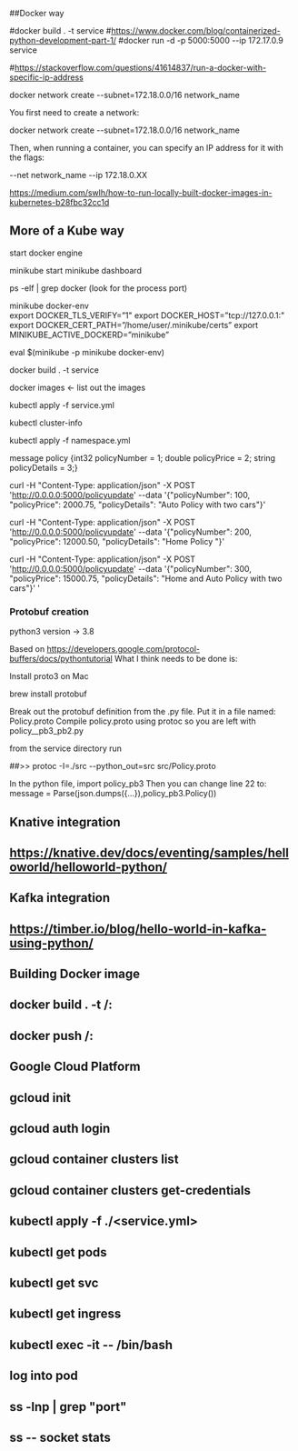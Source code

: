 
##Docker way

#docker build . -t service
#https://www.docker.com/blog/containerized-python-development-part-1/
#docker run -d -p 5000:5000 --ip 172.17.0.9 service

#https://stackoverflow.com/questions/41614837/run-a-docker-with-specific-ip-address

docker network create --subnet=172.18.0.0/16 network_name


You first need to create a network:

docker network create --subnet=172.18.0.0/16 network_name

Then, when running a container, you can specify an IP address for it with the flags:

--net network_name --ip 172.18.0.XX

https://medium.com/swlh/how-to-run-locally-built-docker-images-in-kubernetes-b28fbc32cc1d


## More of a Kube way

start docker engine

minikube start
minikube dashboard

ps -elf | grep docker  (look for the process port)

minikube docker-env          
export DOCKER_TLS_VERIFY=”1"
export DOCKER_HOST=”tcp://127.0.0.1:<port number>"
export DOCKER_CERT_PATH=”/home/user/.minikube/certs”
export MINIKUBE_ACTIVE_DOCKERD=”minikube”

eval $(minikube -p minikube docker-env)

docker build . -t service

docker images <- list out the images

kubectl apply -f service.yml

kubectl cluster-info

kubectl apply -f namespace.yml


message policy  {int32 policyNumber = 1;  double policyPrice = 2;  string policyDetails = 3;}


curl -H "Content-Type: application/json" -X POST 'http://0.0.0.0:5000/policyupdate' --data '{"policyNumber": 100, "policyPrice": 2000.75, "policyDetails": "Auto Policy with two cars"}'


curl -H "Content-Type: application/json" -X POST 'http://0.0.0.0:5000/policyupdate' --data '{"policyNumber": 200, "policyPrice": 12000.50, "policyDetails": "Home Policy "}'

curl -H "Content-Type: application/json" -X POST 'http://0.0.0.0:5000/policyupdate' --data '{"policyNumber": 300, "policyPrice": 15000.75, "policyDetails": "Home and Auto Policy with two cars"}'
'

### Protobuf creation ######################################

python3 version -> 3.8

Based on https://developers.google.com/protocol-buffers/docs/pythontutorial
What I think needs to be done is:

Install proto3 on Mac

  brew install protobuf

Break out the protobuf definition from the .py file. Put it in a file named: Policy.proto  Compile policy.proto using protoc so you are left with policy__pb3_pb2.py

from the service directory run

##>> protoc -I=./src --python_out=src src/Policy.proto

In the python file, import policy_pb3
Then you can change line 22 to: message = Parse(json.dumps({…}),policy_pb3.Policy())


## Knative integration

## https://knative.dev/docs/eventing/samples/helloworld/helloworld-python/

## Kafka integration

## https://timber.io/blog/hello-world-in-kafka-using-python/


## Building Docker image

##  docker build . -t <docker hub account name>/<imagename>:<version>

##  docker push <docker hub account name>/<imagename>:<version>

## Google Cloud Platform

## gcloud init
## gcloud auth login

## gcloud container clusters list

## gcloud container clusters get-credentials <cluster>

## kubectl apply -f ./<service.yml>

## kubectl get pods
## kubectl get svc
## kubectl get ingress

## kubectl exec -it <pod> -- /bin/bash

## log into pod
## ss -lnp | grep "port"
## ss -- socket stats
